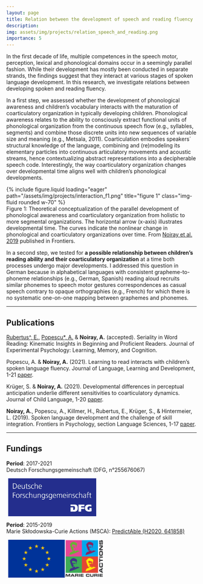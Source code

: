 ```yaml
---
layout: page
title: Relation between the development of speech and reading fluency
description:
img: assets/img/projects/relation_speech_and_reading.png
importance: 5
---
```


In the first decade of life, multiple competences in the speech motor, perception, lexical and phonological domains occur in a seemingly parallel fashion. While their development has mostly been conducted in separate strands, the findings suggest that they interact at various stages of spoken language development. In this research, we investigate relations between developing spoken and reading fluency.

In a first step, we assessed whether the development of phonological awareness and children’s vocabulary interacts with the maturation of coarticulatory organization in typically developing children.
Phonological awareness relates to the ability to consciously extract functional units of phonological organization from the continuous speech flow (e.g., syllables, segments) and combine those discrete units into new sequences of variable size and meaning (e.g., Metsala, 2011). Coarticulation embodies speakers´ structural knowledge of the language, combining and (re)modeling its elementary particles into continuous articulatory movements and acoustic streams, hence contextualizing abstract representations into a decipherable speech code. Interestingly, the way coarticulatory organization changes over developmental time aligns well with children’s phonological developments.

<div class="row">
    <div style="max-width:800px; margin:auto;" class="">
        {% include figure.liquid loading="eager" path="/assets/img/projects/interaction_f1.png" title="figure 1"
        class="img-fluid rounded w-70"
        %}
    </div>
</div>
<div class="caption">
    Figure 1: Theoretical conceptualization of the parallel development of phonological awareness and coarticulatory organization from holistic to more segmental organizations. The horizontal arrow (x-axis) illustrates developmental time. The curves indicate the nonlinear change in phonological and coarticulatory organizations over time. From <a href="https://www.frontiersin.org/journals/psychology/articles/10.3389/fpsyg.2019.02777/full?utm_source=Email_to_authors_&utm_medium=Email&utm_content=T1_11.5e1_author&utm_campaign=Email_publication&field=&journalName=Frontiers_in_Psychology&id=470799">Noiray et al. 2019</a> published in Frontiers.
</div>

In a second step, we tested for **a possible relationship between children’s reading ability and their coarticulatory organization** at a time both processes undergo major developments. I addressed this question in German because in alphabetical languages with consistent grapheme-to-phoneme relationships (e.g., German, Spanish) reading aloud recruits similar phonemes to speech motor gestures correspondences as casual speech contrary to opaque orthographies (e.g., French) for which there is no systematic one-on-one mapping between graphemes and phonemes.

---

<!-- Publications -->

## Publications

[Rubertus^, E.](https://elinarubertus.github.io/), [Popescu*, A.](https://anisiapopescu.github.io/) & **Noiray, A.** (accepted). Seriality in Word Reading: Kinematic Insights in Beginning and Proficient Readers. Journal of Experimental Psychology: Learning, Memory, and Cognition.

Popescu, A. & **Noiray, A.** (2021). Learning to read interacts with children’s spoken language fluency. Journal of Language, Learning and Development, 1-21 [paper](https://www.tandfonline.com/doi/full/10.1080/15475441.2021.1941032?src=).

Krüger, S. & **Noiray, A.** (2021). Developmental differences in perceptual anticipation underlie different sensitivities to coarticulatory dynamics. Journal of Child Language, 1-20 [paper](https://www.cambridge.org/core/journals/journal-of-child-language/article/developmental-differences-in-perceptual-anticipation-underlie-different-sensitivities-to-coarticulatory-dynamics/92C7BEF5A7FECED2AE1A96C404CD5C51).

**Noiray, A.**, Popescu, A., Killmer, H., Rubertus, E., Krüger, S., & Hintermeier, L. (2019). Spoken language development and the challenge of skill integration. Frontiers in Psychology, section Language Sciences, 1-17 [paper](https://www.frontiersin.org/journals/psychology/articles/10.3389/fpsyg.2019.02777/full?utm_source=Email_to_authors_&utm_medium=Email&utm_content=T1_11.5e1_author&utm_campaign=Email_publication&field=&journalName=Frontiers_in_Psychology&id=470799).

---

<!-- Financements -->

## Fundings

**Period**: 2017-2021  
 Deutsch Forschungsgemeinschaft (DFG, n°255676067)

<img src="/assets/img/fundings/DeutschForschungsgemeinschaft.jpeg" alt="logo" style="height:100px; vertical-align:middle; margin-left:5px;">

**Period**: 2015-2019  
 Marie Skłodowska-Curie Actions (MSCA): [PredictAble (H2020, 641858)](https://www.uni-potsdam.de/en/predictable/index)

 <img src="/assets/img/fundings/MarieCurieActions.png" alt="logo" style="height:100px; vertical-align:middle; margin-left:5px;">
